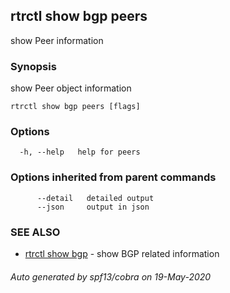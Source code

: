 ## rtrctl show bgp peers

show Peer information

### Synopsis


show Peer object information

```
rtrctl show bgp peers [flags]
```

### Options

```
  -h, --help   help for peers
```

### Options inherited from parent commands

```
      --detail   detailed output
      --json     output in json
```

### SEE ALSO
* [rtrctl show bgp](rtrctl_show_bgp.md)	 - show BGP related information

###### Auto generated by spf13/cobra on 19-May-2020

